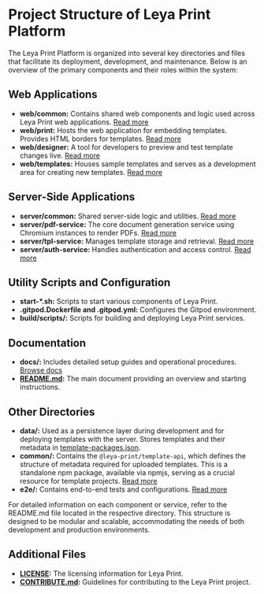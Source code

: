 # Project Structure of Leya Print Platform

The Leya Print Platform is organized into several key directories and files that facilitate
its deployment, development, and maintenance. Below is an overview of the primary components
and their roles within the system:

## Web Applications

- **web/common:** Contains shared web components and logic used across Leya Print web applications.
  [Read more](../web/common/README.md)
- **web/print:** Hosts the web application for embedding templates. Provides HTML borders for templates.
  [Read more](../web/print/README.md)
- **web/designer:** A tool for developers to preview and test template changes live.
  [Read more](../web/designer/README.md)
- **web/templates:** Houses sample templates and serves as a development area for creating new templates.
  [Read more](../web/templates/README.md)

## Server-Side Applications

- **server/common:** Shared server-side logic and utilities.
  [Read more](../server/common/README.md)
- **server/pdf-service:** The core document generation service using Chromium instances to render PDFs.
  [Read more](../server/pdf-service/README.md)
- **server/tpl-service:** Manages template storage and retrieval.
  [Read more](../server/tpl-service/README.md)
- **server/auth-service:** Handles authentication and access control.
  [Read more](../server/auth-service/README.md)

## Utility Scripts and Configuration

- **start-*.sh:** Scripts to start various components of Leya Print.
- **.gitpod.Dockerfile and .gitpod.yml:** Configures the Gitpod environment.
- **build/scripts/:** Scripts for building and deploying Leya Print services.

## Documentation

- **docs/:** Includes detailed setup guides and operational procedures.
  [Browse docs](../docs/)
- **[README.md](../README.md):** The main document providing an overview and starting instructions.

## Other Directories

- **data/:** Used as a persistence layer during development and for deploying templates with the server.
  Stores templates and their metadata in [template-packages.json](../data/template-packages.json).
- **common/:** Contains the `@leya-print/template-api`, which defines the structure of metadata required
  for uploaded templates. This is a standalone npm package, available via npmjs, serving as a crucial resource for template projects. [Read more](../common/README.md)
- **e2e/:** Contains end-to-end tests and configurations. [Read more](../e2e/Readme.md)

For detailed information on each component or service, refer to the README.md file located in
the respective directory. This structure is designed to be modular and scalable, accommodating
the needs of both development and production environments.

## Additional Files

- **[LICENSE](../LICENSE):** The licensing information for Leya Print.
- **[CONTRIBUTE.md](../CONTRIBUTE.md):** Guidelines for contributing to the Leya Print project.
